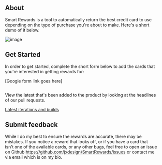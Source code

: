 ## About 

Smart Rewards is a tool to automatically return the best credit card to use depending on the type of purchase you're about to make. Here's a short demo of it below. 


![image](https://github.com/jxdesign/SmartRewards/blob/main/images/RPReplay_Final1612668248_1_compressed.gif)



## Get Started 

In order to get started, complete the short form below to add the cards that you're interested in getting rewards for:


[Google form link goes here]






## 

View the latest that's been added to the product by looking at the headlines of our pull requests. 

[Latest iterations and builds](https://github.com/jxdesign/SmartRewards/pulls?q=is%3Apr+is%3Aclosed)


## Submit feedback 

While I do my best to ensure the rewards are accurate, there may be mistakes. If you notice a reward that looks off, or if you have a card that isn't one of the available cards, or any other bugs, feel free to open an issue on Github https://github.com/jxdesign/SmartRewards/issues or contact me via email which is on my bio. 



